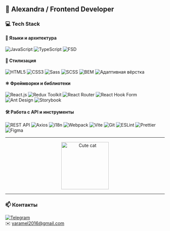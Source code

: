 ## 🧩 Alexandra / Frontend Developer

### 💻 Tech Stack

#### 🧠 Языки и архитектура

![JavaScript](https://img.shields.io/badge/JavaScript-F7DF1E?style=for-the-badge\&logo=javascript)
![TypeScript](https://img.shields.io/badge/TypeScript-3178C6?style=for-the-badge\&logo=typescript)
![FSD](https://img.shields.io/badge/FSD-000000?style=for-the-badge)

#### 🎨 Стилизация

![HTML5](https://img.shields.io/badge/HTML5-E34F26?style=for-the-badge\&logo=html5)
![CSS3](https://img.shields.io/badge/CSS3-1572B6?style=for-the-badge\&logo=css3)
![Sass](https://img.shields.io/badge/Sass-CC6699?style=for-the-badge\&logo=sass\&logoColor=white)
![SCSS](https://img.shields.io/badge/SCSS-CC6699?style=for-the-badge\&logo=sass\&logoColor=white)
![BEM](https://img.shields.io/badge/BEM-000000?style=for-the-badge)
![Адаптивная вёрстка](https://img.shields.io/badge/Responsive--Design-336699?style=for-the-badge)

#### ⚛️ Фреймворки и библиотеки

![React.js](https://img.shields.io/badge/React.js-20232A?style=for-the-badge\&logo=react)
![Redux Toolkit](https://img.shields.io/badge/Redux--Toolkit-764ABC?style=for-the-badge\&logo=redux)
![React Router](https://img.shields.io/badge/React_Router-CA4245?style=for-the-badge\&logo=react-router)
![React Hook Form](https://img.shields.io/badge/React_Hook_Form-EC5990?style=for-the-badge\&logo=reacthookform\&logoColor=white)
![Ant Design](https://img.shields.io/badge/AntDesign-0170FE?style=for-the-badge\&logo=ant-design)
![Storybook](https://img.shields.io/badge/Storybook-FF4785?style=for-the-badge\&logo=storybook\&logoColor=white)

#### 🛠 Работа с API и инструменты

![REST API](https://img.shields.io/badge/REST--API-000000?style=for-the-badge)
![Axios](https://img.shields.io/badge/Axios-5A29E4?style=for-the-badge)
![i18n](https://img.shields.io/badge/i18n-26A69A?style=for-the-badge)
![Webpack](https://img.shields.io/badge/Webpack-8DD6F9?style=for-the-badge\&logo=webpack\&logoColor=black)
![Vite](https://img.shields.io/badge/Vite-646CFF?style=for-the-badge\&logo=vite\&logoColor=white)
![Git](https://img.shields.io/badge/Git-F05032?style=for-the-badge\&logo=git)
![ESLint](https://img.shields.io/badge/ESLint-4B32C3?style=for-the-badge\&logo=eslint\&logoColor=white)
![Prettier](https://img.shields.io/badge/Prettier-F7B93E?style=for-the-badge\&logo=prettier\&logoColor=black)
![Figma](https://img.shields.io/badge/Figma-000000?style=for-the-badge\&logo=figma)

---
<p align="center">
  <img src="https://media.giphy.com/media/4QZK21zlzVIyc/giphy.gif" alt="Cute cat" width="150"/>
</p>



---

### 📫 Контакты

[![Telegram](https://img.shields.io/badge/@yara_mell-2CA5E0?style=for-the-badge\&logo=telegram\&logoColor=white)](https://t.me/yara_mell)  
✉️ [yaramel2016@gmail.com](mailto:yaramel2016@gmail.com)

